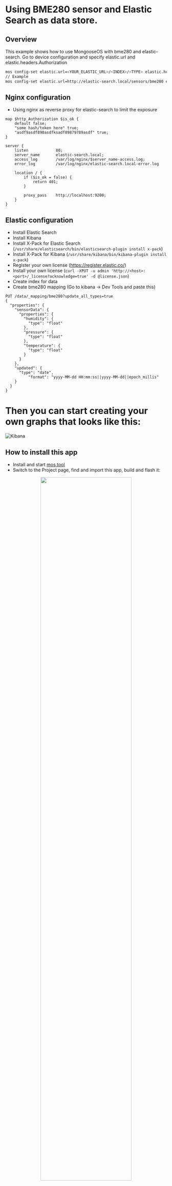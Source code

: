 # Using BME280 sensor and Elastic Search as data store.

## Overview

This example shows how to use MongooseOS with bme280 and elastic-search.
Go to device configuration and specify elastic.url and elastic.headers.Authorization

```bash
mos config-set elastic.url=<YOUR_ELASTIC_URL>/<INDEX>/<TYPE> elastic.headers.Authorization="some hash/token here"
// Example
mos config-set elastic.url=http://elastic-search.local/sensors/bme280 elastic.headers.Authorization="asdf9asdf890asdfksadf89879789asdf"
```

## Nginx configuration
- Using nginx as reverse proxy for elastic-search to limit the exposure
```
map $http_Authorization $is_ok {
    default false;
    "some hash/token here" true;
    "asdf9asdf890asdfksadf89879789asdf" true;
}

server {
    listen            80;
    server_name       elastic-search.local;
    access_log        /var/log/nginx/$server_name-access.log;
    error_log         /var/log/nginx/elastic-search.local-error.log

    location / {
        if ($is_ok = false) {
            return 401;
        }

        proxy_pass    http://localhost:9200;
    }
}
```

## Elastic configuration
- Install Elastic Search
- Install Kibana
- Install X-Pack for Elastic Search (`/usr/share/elasticsearch/bin/elasticsearch-plugin install x-pack`)
- Install X-Pack for Kibana (`/usr/share/kibana/bin/kibana-plugin install x-pack`)
- Register your own license (https://register.elastic.co/)
- Install your own license (`curl -XPUT -u admin 'http://<host>:<port>/_license?acknowledge=true' -d @license.json`)
- Create index for data
- Create bme280 mapping (Go to kibana -> Dev Tools and paste this)
```
PUT /data/_mapping/bme280?update_all_types=true
{
  "properties": {
    "sensorData": {
      "properties": {
        "humidity": {
          "type": "float"
        },
        "pressure": {
          "type": "float"
        },
        "temperature": {
          "type": "float"
        }
      }
    },
    "updated": {
      "type": "date",
          "format": "yyyy-MM-dd HH:mm:ss||yyyy-MM-dd||epoch_millis"
    }
  }
}
```

# Then you can start creating your own graphs that looks like this:
![Kibana](http://i.imgur.com/bJWlvtn.png)

## How to install this app

- Install and start [mos tool](https://mongoose-os.com/software.html)
- Switch to the Project page, find and import this app, build and flash it:

<p align="center">
  <img src="https://mongoose-os.com/images/app1.gif" width="75%">
</p>

